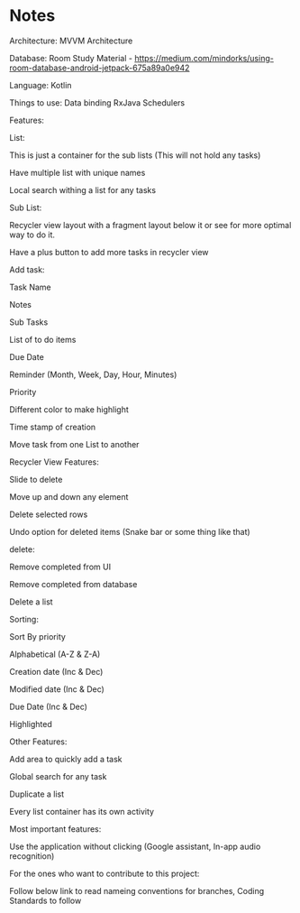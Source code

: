 # Notes
Architecture: MVVM Architecture

Database: Room
Study Material - https://medium.com/mindorks/using-room-database-android-jetpack-675a89a0e942

Language: Kotlin

Things to use:
Data binding
RxJava
Schedulers

Features:

List:

This is just a container for the sub lists (This will not hold any tasks)

Have multiple list with unique names

Local search withing a list for any tasks


Sub List:

Recycler view layout with a fragment layout below it or see for more optimal way to do it.

Have a plus button to add more tasks in recycler view 


Add task:

Task Name

Notes

Sub Tasks

List of to do items

Due Date

Reminder (Month, Week, Day, Hour, Minutes)

Priority

Different color to make highlight

Time stamp of creation

Move task from one List to another


Recycler View Features:

Slide to delete

Move up and down any element

Delete selected rows

Undo option for deleted items (Snake bar or some thing like that)


delete:

Remove completed from UI

Remove completed from database

Delete a list


Sorting:

Sort By priority

Alphabetical (A-Z & Z-A)

Creation date (Inc & Dec)

Modified date (Inc & Dec)

Due Date (Inc & Dec)

Highlighted


Other Features:

Add area to quickly add a task

Global search for any task

Duplicate a list

Every list container has its own activity


Most important features:

Use the application without clicking (Google assistant, In-app audio recognition)

For the ones who want to contribute to this project:

Follow below link to read nameing conventions for branches, Coding Standards to follow
